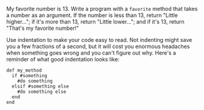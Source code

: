 My favorite number is 13. Write a program with a `favorite` method that takes a number as an argument. If the number is less than 13, return "Little higher..."; if
it's more than 13, return "Little lower..."; and if it's 13, return "That's my favorite number!"

Use indentation to make your code easy to read. Not indenting might save you a few fractions of a second, but it will cost you enormous headaches when
something goes wrong and you can't figure out why. Here's a reminder of what good indentation looks like:

```
def my_method
  if #something
    #do something
  elsif #something else
    #do something else
  end
end
```
